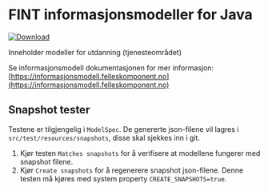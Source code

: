 # FINT informasjonsmodeller for Java

[ ![Download](https://api.bintray.com/packages/fint/maven/fint-utdanning-model-java/images/download.svg) ](https://bintray.com/fint/maven/fint-utdanning-model-java/_latestVersion)

Inneholder modeller for utdanning (tjenesteområdet)

Se informasjonsmodell dokumentasjonen for mer informasjon: [https://informasjonsmodell.felleskomponent.no](https://informasjonsmodell.felleskomponent.no)


## Snapshot tester

Testene er tilgjengelig i `ModelSpec`. De genererte json-filene vil lagres i `src/test/resources/snapshots`, disse skal sjekkes inn i git.

1. Kjør testen `Matches snapshots` for å verifisere at modellene fungerer med snapshot filene.
2. Kjør `Create snapshots` for å regenerere snapshot json-filene. Denne testen må kjøres med system property `CREATE_SNAPSHOTS=true`.